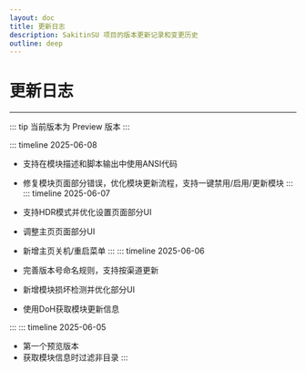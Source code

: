 ```yaml
---
layout: doc
title: 更新日志
description: SakitinSU 项目的版本更新记录和变更历史
outline: deep
---
```


# 更新日志

---
::: tip
当前版本为 Preview 版本
:::

::: timeline 2025-06-08 <Badge type="warning" text="V 0.1.5 " />

-  支持在模块描述和脚本输出中使用ANSI代码
-  修复模块页面部分错误，优化模块更新流程，支持一键禁用/启用/更新模块
:::
::: timeline 2025-06-07 <Badge type="warning" text="V 0.1.4" />

-  支持HDR模式并优化设置页面部分UI
-  调整主页页面部分UI
-  新增主页关机/重启菜单
:::
::: timeline 2025-06-06 <Badge type="warning" text="V 0.1.3" /> 
- 完善版本号命名规则，支持按渠道更新
- 新增模块损坏检测并优化部分UI
- 使用DoH获取模块更新信息

:::
::: timeline 2025-06-05 <Badge type="warning" text="V 0.1.0" />

- 第一个预览版本
- 获取模块信息时过滤非目录
:::


